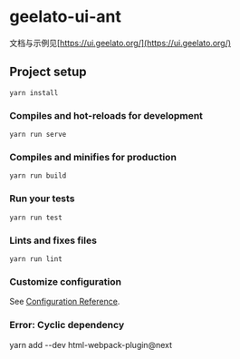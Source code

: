 # geelato-ui-ant

文档与示例见[https://ui.geelato.org/](https://ui.geelato.org/)

## Project setup
```
yarn install
```

### Compiles and hot-reloads for development
```
yarn run serve
```

### Compiles and minifies for production
```
yarn run build
```

### Run your tests
```
yarn run test
```

### Lints and fixes files
```
yarn run lint
```

### Customize configuration
See [Configuration Reference](https://cli.vuejs.org/config/).

### Error: Cyclic dependency
yarn add --dev html-webpack-plugin@next
